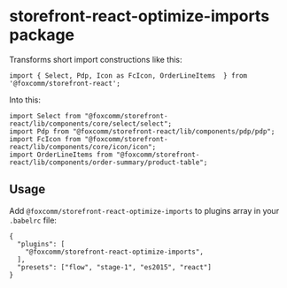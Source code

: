 # storefront-react-optimize-imports package

Transforms short import constructions like this:

```
import { Select, Pdp, Icon as FcIcon, OrderLineItems  } from '@foxcomm/storefront-react';
```

Into this:

```
import Select from "@foxcomm/storefront-react/lib/components/core/select/select";
import Pdp from "@foxcomm/storefront-react/lib/components/pdp/pdp";
import FcIcon from "@foxcomm/storefront-react/lib/components/core/icon/icon";
import OrderLineItems from "@foxcomm/storefront-react/lib/components/order-summary/product-table";
```

## Usage

Add `@foxcomm/storefront-react-optimize-imports` to plugins array in your `.babelrc` file:

```
{
  "plugins": [
    "@foxcomm/storefront-react-optimize-imports",
  ],
  "presets": ["flow", "stage-1", "es2015", "react"]
}

```